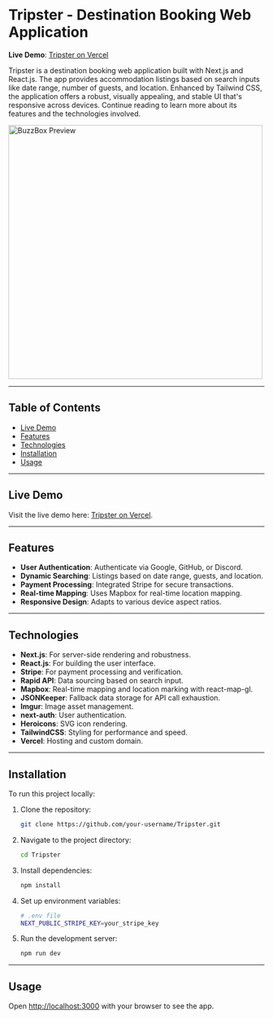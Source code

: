 # Tripster - Destination Booking Web Application

**Live Demo**: [Tripster on Vercel](https://tripster-next-bhaumik182001.vercel.app)

Tripster is a destination booking web application built with Next.js and React.js. The app provides accommodation listings based on search inputs like date range, number of guests, and location. Enhanced by Tailwind CSS, the application offers a robust, visually appealing, and stable UI that's responsive across devices. Continue reading to learn more about its features and the technologies involved.

<img src="https://i.imgur.com/PzHvMQk.png" alt="BuzzBox Preview" height="500">

---

## Table of Contents

- [Live Demo](#live-demo)
- [Features](#features)
- [Technologies](#technologies)
- [Installation](#installation)
- [Usage](#usage)

---

## Live Demo

Visit the live demo here: [Tripster on Vercel](https://tripster-next-bhaumik182001.vercel.app).

---

## Features

- **User Authentication**: Authenticate via Google, GitHub, or Discord.
- **Dynamic Searching**: Listings based on date range, guests, and location.
- **Payment Processing**: Integrated Stripe for secure transactions.
- **Real-time Mapping**: Uses Mapbox for real-time location mapping.
- **Responsive Design**: Adapts to various device aspect ratios.

---

## Technologies

- **Next.js**: For server-side rendering and robustness.
- **React.js**: For building the user interface.
- **Stripe**: For payment processing and verification.
- **Rapid API**: Data sourcing based on search input.
- **Mapbox**: Real-time mapping and location marking with react-map-gl.
- **JSONKeeper**: Fallback data storage for API call exhaustion.
- **Imgur**: Image asset management.
- **next-auth**: User authentication.
- **Heroicons**: SVG icon rendering.
- **TailwindCSS**: Styling for performance and speed.
- **Vercel**: Hosting and custom domain.

---

## Installation

To run this project locally:

1. Clone the repository:

    ```bash
    git clone https://github.com/your-username/Tripster.git
    ```

2. Navigate to the project directory:

    ```bash
    cd Tripster
    ```

3. Install dependencies:

    ```bash
    npm install
    ```

4. Set up environment variables:

    ```bash
    # .env file
    NEXT_PUBLIC_STRIPE_KEY=your_stripe_key
    ```

5. Run the development server:

    ```bash
    npm run dev
    ```

---

## Usage

Open [http://localhost:3000](http://localhost:3000) with your browser to see the app.



